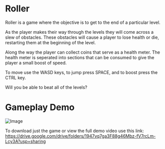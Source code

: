 # Roller
Roller is a game where the objective is to get to the end of a particular level.

As the player makes their way through the levels they will come across a slew of obstacles.
These obstacles will cause a player to lose health or die, restarting them at the beginning of the level.

Along the way the player can collect coins that serve as a health meter.
The health meter is seperated into sections that can be consumed to give the player a small boost of speed.

To move use the WASD keys, to jump press SPACE, and to boost press the CTRL key.

Will you be able to beat all of the levels?


# Gameplay Demo
![Image](https://user-images.githubusercontent.com/42820224/51414043-e3236b80-1b25-11e9-81e6-ee98aae89d49.gif)

To download just the game or view the full demo video use this link:
https://drive.google.com/drive/folders/1947vq7ga3F88g46Mbz-fV7rcLm-Lcy3A?usp=sharing
